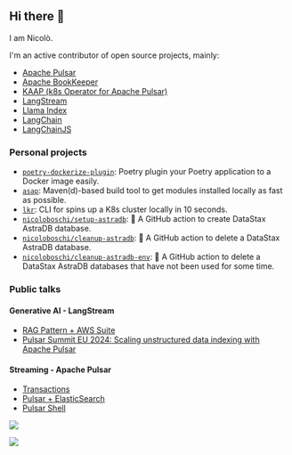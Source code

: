 ## Hi there 👋
I am Nicolò.

I'm an active contributor of open source projects, mainly:
- [Apache Pulsar](https://github.com/apache/pulsar)
- [Apache BookKeeper](https://github.com/apache/bookkeeper)
- [KAAP (k8s Operator for Apache Pulsar)](https://github.com/datastax/kaap)
- [LangStream](https://github.com/LangStream/langstream)
- [Llama Index](https://github.com/run-llama/llama_index)
- [LangChain](https://github.com/langchain-ai/langchain)
- [LangChainJS](https://github.com/langchain-ai/langchainjs)

### Personal projects

- [`poetry-dockerize-plugin`](https://github.com/nicoloboschi/poetry-dockerize-plugin): Poetry plugin your Poetry application to a Docker image easily.
- [`asap`](https://github.com/nicoloboschi/asap): Maven(d)-based build tool to get modules installed locally as fast as possible.
- [`lkr`](https://github.com/nicoloboschi/local-kubernetes-runner): CLI for spins up a K8s cluster locally in 10 seconds.
- [`nicoloboschi/setup-astradb`](https://github.com/nicoloboschi/setup-astradb): 🚀 A GitHub action to create DataStax AstraDB database.
- [`nicoloboschi/cleanup-astradb`](https://github.com/nicoloboschi/cleanup-astradb): 🚀 A GitHub action to delete a DataStax AstraDB database.
- [`nicoloboschi/cleanup-astradb-env`](https://github.com/nicoloboschi/cleanup-astradb-env): 🚀 A GitHub action to delete a DataStax AstraDB databases that have not been used for some time.


### Public talks

#### Generative AI - LangStream
- [RAG Pattern + AWS Suite](https://www.youtube.com/watch?v=EWdZnb6MXog)
- [Pulsar Summit EU 2024: Scaling unstructured data indexing with Apache Pulsar](https://www.youtube.com/watch?v=EDQjWXzU-Ds)


#### Streaming - Apache Pulsar
- [Transactions](https://youtu.be/eNaKKui1-cE?si=1KYepiEzw8DUZFUN)
- [Pulsar + ElasticSearch](https://youtu.be/CyZwpvw9F6I?si=mUdtxxHbmO4bOuRh)
- [Pulsar Shell](https://youtu.be/NPP5ZJ1raek?si=xyRSbE4TwOOGllf-)



<a href="https://twitter.com/oscerd2">
  <img src="https://img.shields.io/twitter/follow/nicoloboschi?style=for-the-badge&logo=twitter&&labelColor=1f1f1f&color=5fffaf" />
</a>

![](https://hit.yhype.me/github/profile?user_id=23314389)
